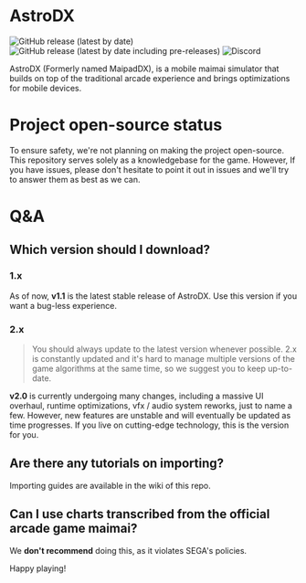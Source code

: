 # AstroDX
![GitHub release (latest by date)](https://img.shields.io/github/v/release/2394425147/maipaddx?label=stable)
![GitHub release (latest by date including pre-releases)](https://img.shields.io/github/v/release/2394425147/maipaddx?include_prereleases)
![Discord](https://img.shields.io/discord/892807792996536453)

AstroDX (Formerly named MaipadDX), is a mobile maimai simulator that builds on top of the traditional arcade experience and brings optimizations for mobile devices.

# Project open-source status

To ensure safety, we're not planning on making the project open-source. This repository serves solely as a knowledgebase for the game.
However, If you have issues, please don't hesitate to point it out in issues and we'll try to answer them as best as we can.

# Q&A

## Which version should I download?

### 1.x

As of now, **v1.1** is the latest stable release of AstroDX. 
Use this version if you want a bug-less experience.

### 2.x

> You should always update to the latest version whenever possible.
> 2.x is constantly updated and it's hard to manage multiple versions of the game algorithms at the same time,
> so we suggest you to keep up-to-date.

**v2.0** is currently undergoing many changes, including a massive UI overhaul, runtime optimizations, vfx / audio system reworks, just to name a few.
However, new features are unstable and will eventually be updated as time progresses. If you live on cutting-edge technology, this is the version for you.

## Are there any tutorials on importing?

Importing guides are available in the wiki of this repo.

## Can I use charts transcribed from the official arcade game maimai?

We **don't recommend** doing this, as it violates SEGA's policies.

Happy playing!
